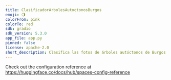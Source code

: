 ```yaml
---
title: ClasificadorArbolesAutoctonosBurgos
emoji: 🌖
colorFrom: pink
colorTo: red
sdk: gradio
sdk_version: 5.3.0
app_file: app.py
pinned: false
license: apache-2.0
short_description: Clasifica las fotos de árboles autóctonos de Burgos
---
```


Check out the configuration reference at https://huggingface.co/docs/hub/spaces-config-reference

